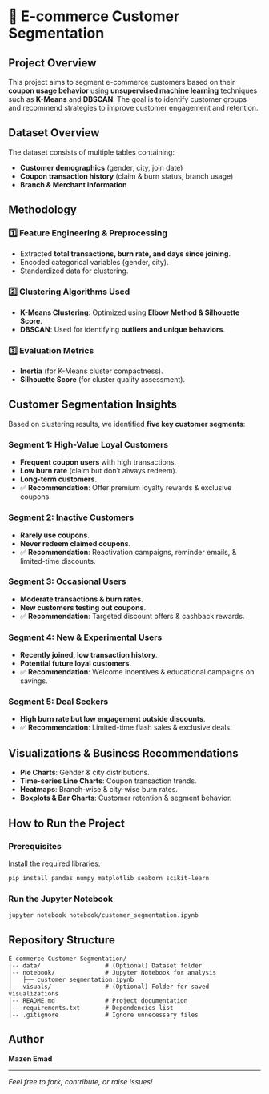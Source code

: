 # 📌 E-commerce Customer Segmentation

##  Project Overview
This project aims to segment e-commerce customers based on their **coupon usage behavior** using **unsupervised machine learning** techniques such as **K-Means** and **DBSCAN**. The goal is to identify customer groups and recommend strategies to improve customer engagement and retention.

##  Dataset Overview
The dataset consists of multiple tables containing:
- **Customer demographics** (gender, city, join date)
- **Coupon transaction history** (claim & burn status, branch usage)
- **Branch & Merchant information**

##  Methodology
### 1️⃣ **Feature Engineering & Preprocessing**
- Extracted **total transactions, burn rate, and days since joining**.
- Encoded categorical variables (gender, city).
- Standardized data for clustering.

### 2️⃣ **Clustering Algorithms Used**
- **K-Means Clustering**: Optimized using **Elbow Method & Silhouette Score**.
- **DBSCAN**: Used for identifying **outliers and unique behaviors**.

### 3️⃣ **Evaluation Metrics**
- **Inertia** (for K-Means cluster compactness).
- **Silhouette Score** (for cluster quality assessment).

##  Customer Segmentation Insights
Based on clustering results, we identified **five key customer segments**:

### **Segment 1: High-Value Loyal Customers**
- **Frequent coupon users** with high transactions.
- **Low burn rate** (claim but don’t always redeem).
- **Long-term customers**.
- ✅ **Recommendation**: Offer premium loyalty rewards & exclusive coupons.

### **Segment 2: Inactive Customers**
- **Rarely use coupons**.
- **Never redeem claimed coupons**.
- ✅ **Recommendation**: Reactivation campaigns, reminder emails, & limited-time discounts.

### **Segment 3: Occasional Users**
- **Moderate transactions & burn rates**.
- **New customers testing out coupons**.
- ✅ **Recommendation**: Targeted discount offers & cashback rewards.

### **Segment 4: New & Experimental Users**
- **Recently joined, low transaction history**.
- **Potential future loyal customers**.
- ✅ **Recommendation**: Welcome incentives & educational campaigns on savings.

### **Segment 5: Deal Seekers**
- **High burn rate but low engagement outside discounts**.
- ✅ **Recommendation**: Limited-time flash sales & exclusive deals.

##  Visualizations & Business Recommendations
- **Pie Charts**: Gender & city distributions.
- **Time-series Line Charts**: Coupon transaction trends.
- **Heatmaps**: Branch-wise & city-wise burn rates.
- **Boxplots & Bar Charts**: Customer retention & segment behavior.

##  How to Run the Project
###  **Prerequisites**
Install the required libraries:
```bash
pip install pandas numpy matplotlib seaborn scikit-learn
```

###  **Run the Jupyter Notebook**
```bash
jupyter notebook notebook/customer_segmentation.ipynb
```

##  Repository Structure
```
E-commerce-Customer-Segmentation/
│-- data/                  # (Optional) Dataset folder
│-- notebook/              # Jupyter Notebook for analysis
│   ├── customer_segmentation.ipynb
│-- visuals/               # (Optional) Folder for saved visualizations
│-- README.md              # Project documentation
│-- requirements.txt       # Dependencies list
│-- .gitignore             # Ignore unnecessary files
```

##  Author
**Mazen Emad**

---
 *Feel free to fork, contribute, or raise issues!* 


